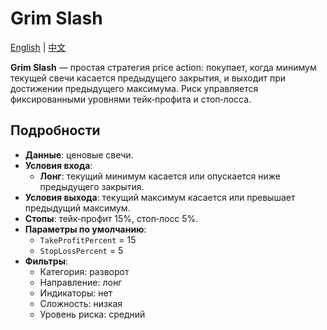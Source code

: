 # Grim Slash
[English](README.md) | [中文](README_cn.md)

**Grim Slash** — простая стратегия price action: покупает, когда минимум текущей свечи касается предыдущего закрытия, и выходит при достижении предыдущего максимума. Риск управляется фиксированными уровнями тейк‑профита и стоп‑лосса.

## Подробности
- **Данные**: ценовые свечи.
- **Условия входа**:
  - **Лонг**: текущий минимум касается или опускается ниже предыдущего закрытия.
- **Условия выхода**: текущий максимум касается или превышает предыдущий максимум.
- **Стопы**: тейк‑профит 15%, стоп‑лосс 5%.
- **Параметры по умолчанию**:
  - `TakeProfitPercent` = 15
  - `StopLossPercent` = 5
- **Фильтры**:
  - Категория: разворот
  - Направление: лонг
  - Индикаторы: нет
  - Сложность: низкая
  - Уровень риска: средний
